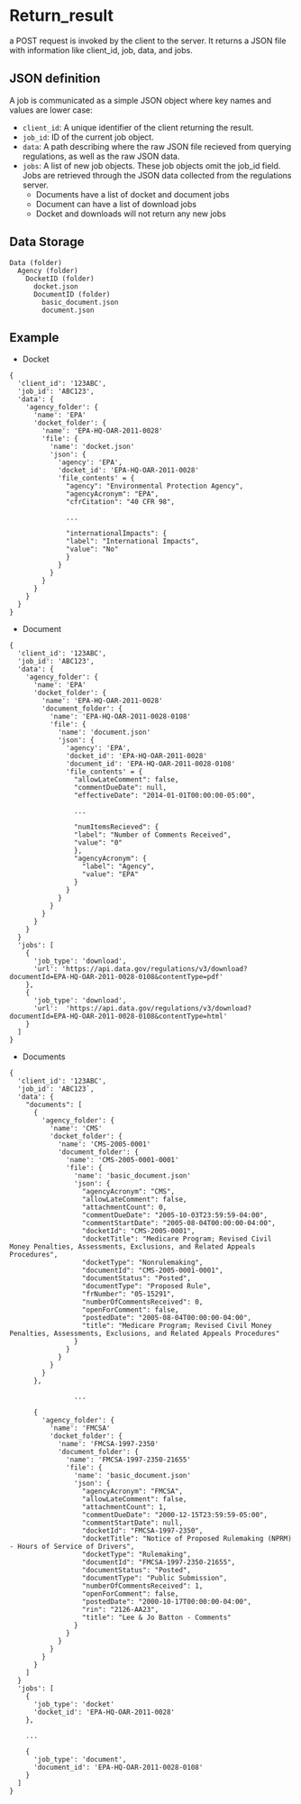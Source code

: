 # Return_result

a POST request is invoked by the client to the server. It returns a JSON file with information like client_id, job, data, and jobs.

## JSON definition

A job is communicated as a simple JSON object where key names and values are lower case:

* `client_id`: A unique identifier of the client returning the result.
* `job_id`: ID of the current job object.
* `data`: A path describing where the raw JSON file recieved from querying regulations, as well as the raw JSON data.
* `jobs`: A list of new job objects. These job objects omit the job_id field. Jobs are retrieved through the JSON data collected from the regulations server.
	* Documents have a list of docket and document jobs
  * Document can have a list of download jobs
  * Docket and downloads will not return any new jobs

## Data Storage

```
Data (folder)
  Agency (folder)
    DocketID (folder)
      docket.json
      DocumentID (folder)
        basic_document.json
        document.json
```     

## Example

* Docket
```
{
  'client_id': '123ABC',
  'job_id': 'ABC123',
  'data': {
    'agency_folder': {
      'name': 'EPA'
      'docket_folder': {
        'name': 'EPA-HQ-OAR-2011-0028'
        'file': {
          'name': 'docket.json'
          'json': {
            'agency': 'EPA',
            'docket_id': 'EPA-HQ-OAR-2011-0028'
            'file_contents' = {
              "agency": "Environmental Protection Agency",
              "agencyAcronym": "EPA",
              "cfrCitation": "40 CFR 98",
            
              ...

              "internationalImpacts": {
              "label": "International Impacts",
              "value": "No"
              }
            }
          }
        }
      }
    }
  }
}
```

* Document
```
{
  'client_id': '123ABC',
  'job_id': 'ABC123',
  'data': {
    'agency_folder': {
      'name': 'EPA'
      'docket_folder': {
        'name': 'EPA-HQ-OAR-2011-0028'
        'document_folder': {
          'name': 'EPA-HQ-OAR-2011-0028-0108'
          'file': {
            'name': 'document.json'
            'json': {
              'agency': 'EPA',
              'docket_id': 'EPA-HQ-OAR-2011-0028'
              'document_id': 'EPA-HQ-OAR-2011-0028-0108'
              'file_contents' = {
                "allowLateComment": false,
                "commentDueDate": null,
                "effectiveDate": "2014-01-01T00:00:00-05:00",
                
                ...

                "numItemsRecieved": {
                "label": "Number of Comments Received",
                "value": "0"
                },
                "agencyAcronym": {
                  "label": "Agency",
                  "value": "EPA"
                }
              }
            }
          }
        }
      }
    }
  } 
  'jobs': [
    {
      'job_type': 'download',
      'url': 'https://api.data.gov/regulations/v3/download?documentId=EPA-HQ-OAR-2011-0028-0108&contentType=pdf'
    },
    {
      'job_type': 'download',
      'url':  'https://api.data.gov/regulations/v3/download?documentId=EPA-HQ-OAR-2011-0028-0108&contentType=html'
    }
  ]
}
```

* Documents
```
{
  'client_id': '123ABC',
  'job_id': 'ABC123`,
  'data': {
    "documents": [
      {
        'agency_folder': {
          'name': 'CMS'
          'docket_folder': {
            'name': 'CMS-2005-0001'
            'document_folder': {
              'name': 'CMS-2005-0001-0001'
              'file': {
                'name': 'basic_document.json'
                'json': {
                  "agencyAcronym": "CMS",
                  "allowLateComment": false,
                  "attachmentCount": 0,
                  "commentDueDate": "2005-10-03T23:59:59-04:00",
                  "commentStartDate": "2005-08-04T00:00:00-04:00",
                  "docketId": "CMS-2005-0001",
                  "docketTitle": "Medicare Program; Revised Civil Money Penalties, Assessments, Exclusions, and Related Appeals Procedures",
                  "docketType": "Nonrulemaking",
                  "documentId": "CMS-2005-0001-0001",
                  "documentStatus": "Posted",
                  "documentType": "Proposed Rule",
                  "frNumber": "05-15291",
                  "numberOfCommentsReceived": 0,
                  "openForComment": false,
                  "postedDate": "2005-08-04T00:00:00-04:00",
                  "title": "Medicare Program; Revised Civil Money Penalties, Assessments, Exclusions, and Related Appeals Procedures"
                }
              }
            }
          }
        }
      },
      
                ...

      {
        'agency_folder': {
          'name': 'FMCSA'
          'docket_folder': {
            'name': 'FMCSA-1997-2350'
            'document_folder': {
              'name': 'FMCSA-1997-2350-21655'
              'file': {
                'name': 'basic_document.json'
                'json': {
                  "agencyAcronym": "FMCSA",
                  "allowLateComment": false,
                  "attachmentCount": 1,
                  "commentDueDate": "2000-12-15T23:59:59-05:00",
                  "commentStartDate": null,
                  "docketId": "FMCSA-1997-2350",
                  "docketTitle": "Notice of Proposed Rulemaking (NPRM) - Hours of Service of Drivers",
                  "docketType": "Rulemaking",
                  "documentId": "FMCSA-1997-2350-21655",
                  "documentStatus": "Posted",
                  "documentType": "Public Submission",
                  "numberOfCommentsReceived": 1,
                  "openForComment": false,
                  "postedDate": "2000-10-17T00:00:00-04:00",
                  "rin": "2126-AA23",
                  "title": "Lee & Jo Batton - Comments"
                }
              }
            }
          }
        }
      }
    ]
  }
  'jobs': [
    {
      'job_type': 'docket'
      'docket_id': 'EPA-HQ-OAR-2011-0028'
    },
    
    ...

    {
      'job_type': 'document',
      'document_id': 'EPA-HQ-OAR-2011-0028-0108'
    }
  ]
}
```
